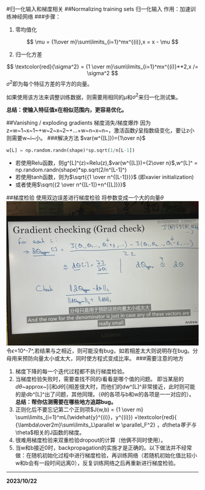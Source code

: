 #归一化输入和梯度相关
##Normalizing training sets 归一化输入
作用：加速训练神经网络
###步骤：
1. 零均值化

$$
\mu = {1\over m}\sum\limits_{i=1}^mx^{(i)},x = x - \mu
$$

2. 归一化方差

$$
\textcolor{red}{\sigma^2} = {1 \over m}\sum\limits_{i=1}^mx^{(i)}**2,x /= \sigma^2
$$
  $\sigma^2$即为每个特征方差的平方的向量。

如果使用该方法来调整训练数据，则需要用相同的$\mu$和$\sigma^2$来归一化测试集。


**总结：使输入特征值x在相似范围内，更容易优化。**

##Vanishing / exploding gradients 梯度消失/梯度爆炸
因为z=w~1~x~1~+w~2~x~2~+...+w~n~x~n~，激活函数$\widehat{y}$呈指数级变化，要让z小则需要w~i~小。
###解决方法
$var(w^{[L]})={1\over n}$
```python
w[L] = np.random.randn(shape)*sp.sqrt(1/n[L-1])
```
* 若使用Relu函数，则g^[L]^(z)=Relu(z),$var(w^{[L]})={2\over n}$,w^[L]^ = np.random.randn(shape)*sp.sqrt(2/n^[L-1]^)
* 若使用tanh函数，则为$\sqrt{{1 \over n^{[L-1]}}}$ (即xavier initialization)
* 或者使用$\sqrt{{2 \over n^{[L-1]}+n^{[L]}}}$

##梯度检验
使用双边误差进行梯度检验
将参数变成一个大的向量$\theta$
![Alt text](<gradient checking.png>)
令$\epsilon$=10^-7^,若结果与之相近，则可能没有bug，如若相差太大则说明存在bug。分母用来预防向量太小或太大，同时使方程式变成比率。
###需要注意的地方
1. 梯度下降的每一个迭代过程都不执行梯度检验。
2. 当梯度检验失败时，需要查找不同的i看看是哪个值的问题。
   即当某层的$d\theta$~approx~[i]和$d\theta$[i]相差很大时，而他们的dw^[L]^非常接近，此时则可能的是db^[L]^出了问题，其他同理。（$\theta$的各项与b和w的各项是一一对应的）。
   **总结：帮你估测需要在哪些地方追踪bug。**
3. 正则化后不要忘记第二个正则项$J(w,b) = {1 \over m} \sum\limits_{i=1}^mL(\widehat{y}^{(i)}，y^{(i)}) +\textcolor{red}{ {\lambda\over2m}\sum\limits_L\parallel w \parallel_F^2}
$，d$\theta$等于与$\theta$相关的J函数的梯度。
4. 很难用梯度检验来双重检验dropout的计算（他俩不同时使用）。
5. 当w和b接近0时，backpropagation的实施才是正确的。以下做法并不经常做：在随机初始化过程中进行梯度检验，再训练网络（若随机初始化值比较小w和b会有一段时间远离0），反复训练网络之后再重新进行梯度检验。

--- 
**2023/10/22**